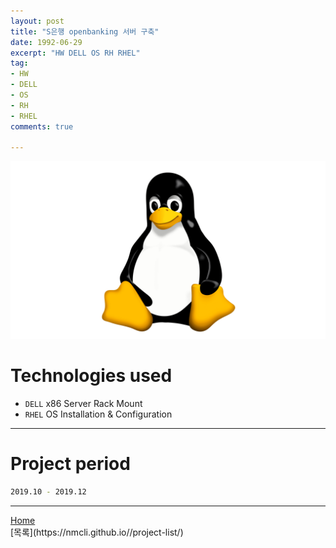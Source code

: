 ```yaml
---
layout: post
title: "S은행 openbanking 서버 구축"
date: 1992-06-29
excerpt: "HW DELL OS RH RHEL"
tag:
- HW
- DELL
- OS
- RH
- RHEL
comments: true

---
```


![Untitled](/assets/img/linux_logo.png)
# Technologies used
* `DELL` x86 Server Rack Mount
* `RHEL` OS Installation & Configuration

---

# Project period
```bash
2019.10 - 2019.12
```
---

<div markdown="0"><a href="#" class="btn">Home</a></div>
[목록](https://nmcli.github.io//project-list/)
